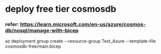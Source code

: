 # deploy free tier cosmosdb
### refer: https://learn.microsoft.com/en-us/azure/cosmos-db/nosql/manage-with-bicep
 az deployment group create --resource-group Test_Azure --template-file cosmosdb-free/main.bicep
